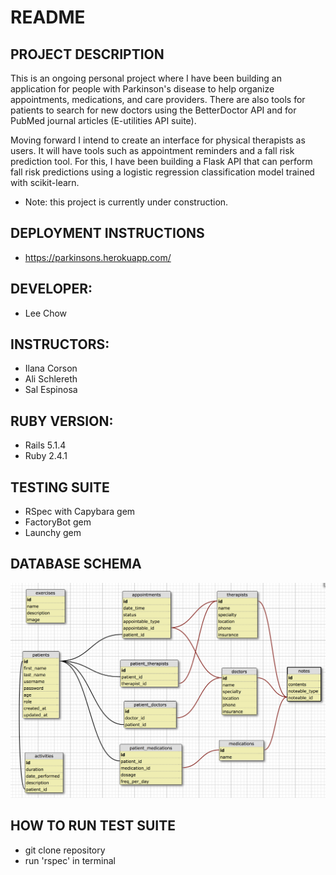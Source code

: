# README

## PROJECT DESCRIPTION
This is an ongoing personal project where I have been building an application for people with Parkinson's disease to help organize appointments, medications, and care providers. There are also tools for patients to search for new doctors using the BetterDoctor API and for PubMed journal articles (E-utilities API suite).

Moving forward I intend to create an interface for physical therapists as users. It will have tools such as appointment reminders and a fall risk prediction tool. For this, I have been building a Flask API that can perform fall risk predictions using a logistic regression classification model trained with scikit-learn.

* Note: this project is currently under construction.

## DEPLOYMENT INSTRUCTIONS
  * https://parkinsons.herokuapp.com/

## DEVELOPER:
  * Lee Chow

## INSTRUCTORS:
  * Ilana Corson
  * Ali Schlereth
  * Sal Espinosa

## RUBY VERSION:
  * Rails 5.1.4
  * Ruby 2.4.1

## TESTING SUITE
  * RSpec with Capybara gem
  * FactoryBot gem
  * Launchy gem

## DATABASE SCHEMA
  ![alt text](/app/assets/images/parkinsons_schema.png)

## HOW TO RUN TEST SUITE
  * git clone repository
  * run 'rspec' in terminal
